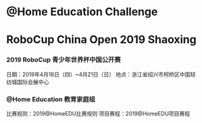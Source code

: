 # @Home Education Challenge
# RoboCup China Open 2019 Shaoxing

### 2019 RoboCup 青少年世界杯中国公开赛
日期：2019年4月18日（四）~4月21日（日）
地点：浙江省绍兴市柯桥区中国轻纺城国际会展中心

### @Home Education 教育家庭组
比赛规则：2019@HomeEDU比赛规则
项目赛程：2019@HomeEDU项目赛程

